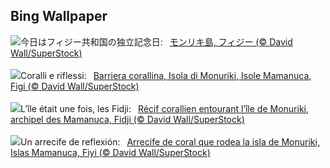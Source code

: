 ## Bing Wallpaper
![](https://www.bing.com/th?id=OHR.MonurikiFiji_JA-JP7889877935_UHD.jpg&w=1000)今日はフィジー共和国の独立記念日:&nbsp;&ensp;[モンリキ島, フィジー (© David Wall/SuperStock)](https://www.bing.com/th?id=OHR.MonurikiFiji_JA-JP7889877935_UHD.jpg)
<br><br/>
![](https://www.bing.com/th?id=OHR.MonurikiFiji_IT-IT0760985138_UHD.jpg&w=1000)Coralli e riflessi:&nbsp;&ensp;[Barriera corallina, Isola di Monuriki, Isole Mamanuca, Figi (© David Wall/SuperStock)](https://www.bing.com/th?id=OHR.MonurikiFiji_IT-IT0760985138_UHD.jpg)
<br><br/>
![](https://www.bing.com/th?id=OHR.MonurikiFiji_FR-FR1965594259_UHD.jpg&w=1000)L’île était une fois, les Fidji:&nbsp;&ensp;[Récif corallien entourant l’île de Monuriki, archipel des Mamanuca, Fidji (© David Wall/SuperStock)](https://www.bing.com/th?id=OHR.MonurikiFiji_FR-FR1965594259_UHD.jpg)
<br><br/>
![](https://www.bing.com/th?id=OHR.MonurikiFiji_ES-ES0990792283_UHD.jpg&w=1000)Un arrecife de reflexión:&nbsp;&ensp;[Arrecife de coral que rodea la isla de Monuriki, Islas Mamanuca, Fiyi (© David Wall/SuperStock)](https://www.bing.com/th?id=OHR.MonurikiFiji_ES-ES0990792283_UHD.jpg)
<br><br/>

